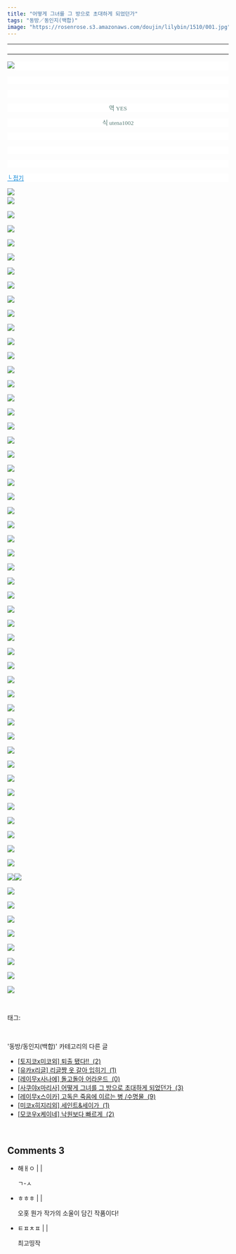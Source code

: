 ```yaml
---
title: "어떻게 그녀를 그 방으로 초대하게 되었던가"
tags: "동방／동인지(백합)"
image: "https://rosenrose.s3.amazonaws.com/doujin/lilybin/1510/001.jpg"
---
```

<div class="article">
<div class="area_view">
<div><table border="0" style="border-collapse:collapse; background: white"><colgroup><col style="width:1045px"/></colgroup><tbody valign="top"><tr><td style="padding-top: 1px; padding-left: 1px; padding-bottom: 1px; padding-right: 1px" valign="bottom"> </td></tr></tbody></table></div><p style="text-align: justify; background: white"><img src="{{ site.imgserver1 }}/lilybin/1510/001.jpg"/><span style="color:#557a74; font-family:돋움; font-size:10pt"> 
</span></p><p style="text-align: justify; background: white"> 
 </p><p style="text-align: justify; background: white"> 
 </p><p style="text-align: center; background: white"><span style="color:#557a74; font-family:돋움; font-size:10pt">역 YES
</span></p><p style="text-align: center; background: white"><span style="color:#557a74; font-family:돋움; font-size:10pt">식 utena1002
</span></p><p style="text-align: center; background: white"> 
 </p><p style="text-align: justify; background: white"> 
 </p><p style="text-align: justify; background: white"> 
 </p><p style="text-align: justify; background: white"><a href="http://blog.naver.com/PostView.nhn?blogId=cjb0236&amp;logNo=150177486290&amp;parentCategoryNo=&amp;categoryNo=41&amp;viewDate=&amp;isShowPopularPosts=false&amp;from=postView"><span style="color:#0482d6; font-family:돋움; font-size:10pt; text-decoration:underline">└ 접기</span></a><span style="color:#557a74; font-family:돋움; font-size:10pt">
</span></p><p><img src="{{ site.imgserver1 }}/lilybin/1510/002.jpg"/><span style="color:#557a74; font-family:돋움; font-size:10pt"><br/><img src="{{ site.imgserver1 }}/lilybin/1510/003.jpg"/><br/><br/><img src="{{ site.imgserver1 }}/lilybin/1510/004.jpg"/><br/><br/><img src="{{ site.imgserver1 }}/lilybin/1510/005.jpg"/><br/><br/><img src="{{ site.imgserver1 }}/lilybin/1510/006.jpg"/><br/><br/><img src="{{ site.imgserver1 }}/lilybin/1510/007.jpg"/><br/><br/><img src="{{ site.imgserver1 }}/lilybin/1510/008.jpg"/><br/><br/><img src="{{ site.imgserver1 }}/lilybin/1510/009.jpg"/><br/><br/><img src="{{ site.imgserver1 }}/lilybin/1510/010.jpg"/><br/><br/><img src="{{ site.imgserver1 }}/lilybin/1510/011.jpg"/><br/><br/><img src="{{ site.imgserver1 }}/lilybin/1510/012.jpg"/><br/><br/><img src="{{ site.imgserver1 }}/lilybin/1510/013.jpg"/><br/><br/><img src="{{ site.imgserver1 }}/lilybin/1510/014.jpg"/><br/><br/><img src="{{ site.imgserver1 }}/lilybin/1510/015.jpg"/><br/><br/><img src="{{ site.imgserver1 }}/lilybin/1510/016.jpg"/><br/><br/><img src="{{ site.imgserver1 }}/lilybin/1510/017.jpg"/><br/><br/><img src="{{ site.imgserver1 }}/lilybin/1510/018.jpg"/><br/><br/><img src="{{ site.imgserver1 }}/lilybin/1510/019.jpg"/><br/><br/><img src="{{ site.imgserver1 }}/lilybin/1510/020.jpg"/><br/><br/><img src="{{ site.imgserver1 }}/lilybin/1510/021.jpg"/><br/><br/><img src="{{ site.imgserver1 }}/lilybin/1510/022.jpg"/><br/><br/><img src="{{ site.imgserver1 }}/lilybin/1510/023.jpg"/><br/><br/><img src="{{ site.imgserver1 }}/lilybin/1510/024.jpg"/><br/><br/><img src="{{ site.imgserver1 }}/lilybin/1510/025.jpg"/><br/><br/><img src="{{ site.imgserver1 }}/lilybin/1510/026.jpg"/><br/><br/><img src="{{ site.imgserver1 }}/lilybin/1510/027.jpg"/><br/><br/><img src="{{ site.imgserver1 }}/lilybin/1510/028.jpg"/><br/><br/><img src="{{ site.imgserver1 }}/lilybin/1510/029.jpg"/><br/><br/><img src="{{ site.imgserver1 }}/lilybin/1510/030.jpg"/><br/><br/><img src="{{ site.imgserver1 }}/lilybin/1510/031.jpg"/><br/><br/><img src="{{ site.imgserver1 }}/lilybin/1510/032.jpg"/><br/><br/><img src="{{ site.imgserver1 }}/lilybin/1510/033.jpg"/><br/><br/><img src="{{ site.imgserver1 }}/lilybin/1510/034.jpg"/><br/><br/><img src="{{ site.imgserver1 }}/lilybin/1510/035.jpg"/><br/><br/><img src="{{ site.imgserver1 }}/lilybin/1510/036.jpg"/><br/><br/><img src="{{ site.imgserver1 }}/lilybin/1510/037.jpg"/><br/><br/><img src="{{ site.imgserver1 }}/lilybin/1510/038.jpg"/><br/><br/><img src="{{ site.imgserver1 }}/lilybin/1510/039.jpg"/><br/><br/><img src="{{ site.imgserver1 }}/lilybin/1510/040.jpg"/><br/><br/><img src="{{ site.imgserver1 }}/lilybin/1510/041.jpg"/><br/><br/><img src="{{ site.imgserver1 }}/lilybin/1510/042.jpg"/><br/><br/><img src="{{ site.imgserver1 }}/lilybin/1510/043.jpg"/><br/><br/><img src="{{ site.imgserver1 }}/lilybin/1510/044.jpg"/><br/><br/><img src="{{ site.imgserver1 }}/lilybin/1510/045.jpg"/><br/><br/><img src="{{ site.imgserver1 }}/lilybin/1510/046.jpg"/><br/><br/><img src="{{ site.imgserver1 }}/lilybin/1510/047.jpg"/><br/><br/><img src="{{ site.imgserver1 }}/lilybin/1510/048.jpg"/><br/><br/><img src="{{ site.imgserver1 }}/lilybin/1510/049.jpg"/><br/><br/><img src="{{ site.imgserver1 }}/lilybin/1510/050.jpg"/><br/><br/><img src="{{ site.imgserver1 }}/lilybin/1510/051.jpg"/><img src="{{ site.imgserver1 }}/lilybin/1510/052.jpg"/><br/><br/><img src="{{ site.imgserver1 }}/lilybin/1510/053.jpg"/><br/><br/><img src="{{ site.imgserver1 }}/lilybin/1510/054.jpg"/><br/><br/><img src="{{ site.imgserver1 }}/lilybin/1510/055.jpg"/><br/><br/><img src="{{ site.imgserver1 }}/lilybin/1510/056.jpg"/><br/><br/><img src="{{ site.imgserver1 }}/lilybin/1510/057.jpg"/><br/><br/><img src="{{ site.imgserver1 }}/lilybin/1510/058.jpg"/><br/><br/><img src="{{ site.imgserver1 }}/lilybin/1510/059.jpg"/><br/><br/><img src="{{ site.imgserver1 }}/lilybin/1510/060.jpg"/></span></p>
</div></div><br/>
<div class="tagTrail">
<p>태그: </p>
<ul>
</ul>
</div><br/>
<div class="another">
<p>'동방/동인지(백합)' 카테고리의 다른 글</p>
<ul>
<li><a href="/lilybin_1513">
[토지코x미코외] 퇴출 됐다!!  (2)
</a></li>
<li><a href="/lilybin_1512">
[유카x리글] 리글쨩 옷 갈아 입히기  (1)
</a></li>
<li><a href="/lilybin_1511">
[레이무x사나에] 돌고돌아 어라운드  (0)
</a></li>
<li><a href="/lilybin_1510">
[사쿠야x마리사] 어떻게 그녀를 그 방으로 초대하게 되었던가  (3)
</a></li>
<li><a href="/lilybin_1509">
[레이무x스이카] 고독은 죽음에 이르는 병 /수명물  (9)
</a></li>
<li><a href="/lilybin_1508">
[미코x히지리외] 세인트&amp;세이가  (1)
</a></li>
<li><a href="/lilybin_1507">
[모코우x케이네] 낙원보다 빠르게  (2)
</a></li>
</ul>
</div><br/>
<div class="comment">
<h2 class="bold">Comments <span id="commentCount1510">3</span></h2>
<div style="clear:both;">
<div id="entry1510Comment" style="display:block">
<ul class="list_reply">
<li class="rp_general" id="comment12659902">
<div class="post-comment">
<div>
<span>
<i class="fa fa-user"></i>해ㅐㅇ |
                                |
                               
</span>
<p>ㄱ-ㅅ</p>

</div>
</div>
</li>
<li class="rp_general" id="comment13301009">
<div class="post-comment">
<div>
<span>
<i class="fa fa-user"></i>ㅎㅎㅎ |
                                |
                               
</span>
<p>오홋 뭔가 작가의 소울이 담긴 작품이다!</p>

</div>
</div>
</li>
<li class="rp_general" id="comment14918540">
<div class="post-comment">
<div>
<span>
<i class="fa fa-user"></i>ㅌㅍㅊㅍ |
                                |
                               
</span>
<p>최고띵작</p>

</div>
</div>
</li>
</ul>
</div>
</div>
</div><br/>
<br/>
<p id="refer"></p>
<br/>

